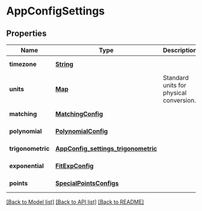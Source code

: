 # AppConfigSettings
## Properties

Name | Type | Description | Notes
------------ | ------------- | ------------- | -------------
**timezone** | [**String**](string.md) |  | [default to null]
**units** | [**Map**](string.md) | Standard units for physical conversion. | [default to null]
**matching** | [**MatchingConfig**](MatchingConfig.md) |  | [default to null]
**polynomial** | [**PolynomialConfig**](PolynomialConfig.md) |  | [default to null]
**trigonometric** | [**AppConfig_settings_trigonometric**](AppConfig_settings_trigonometric.md) |  | [default to null]
**exponential** | [**FitExpConfig**](FitExpConfig.md) |  | [default to null]
**points** | [**SpecialPointsConfigs**](SpecialPointsConfigs.md) |  | [default to null]

[[Back to Model list]](../README.md#documentation-for-models) [[Back to API list]](../README.md#documentation-for-api-endpoints) [[Back to README]](../README.md)

